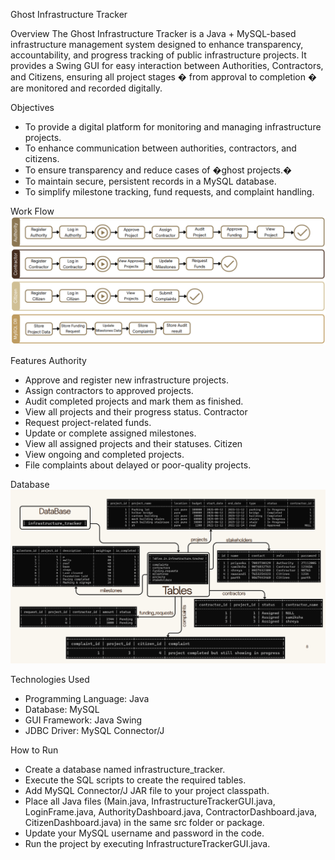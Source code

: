 Ghost Infrastructure Tracker

Overview
The Ghost Infrastructure Tracker is a Java + MySQL-based infrastructure management system designed to enhance transparency, accountability, and progress tracking of public infrastructure projects.
It provides a Swing GUI for easy interaction between Authorities, Contractors, and Citizens, ensuring all project stages � from approval to completion � are monitored and recorded digitally.

Objectives
* To provide a digital platform for monitoring and managing infrastructure projects.
* To enhance communication between authorities, contractors, and citizens.
* To ensure transparency and reduce cases of �ghost projects.�
* To maintain secure, persistent records in a MySQL database.
* To simplify milestone tracking, fund requests, and complaint handling.

Work Flow
![Work flow](WorkFlow.png)

Features
Authority
* Approve and register new infrastructure projects.
* Assign contractors to approved projects.
* Audit completed projects and mark them as finished.
* View all projects and their progress status.
Contractor
* Request project-related funds.
* Update or complete assigned milestones.
* View all assigned projects and their statuses.
Citizen
* View ongoing and completed projects.
* File complaints about delayed or poor-quality projects.

Database
![Tables struct](Database.png)


Technologies Used
* Programming Language: Java
* Database: MySQL
* GUI Framework: Java Swing
* JDBC Driver: MySQL Connector/J

How to Run
* Create a database named infrastructure_tracker.
* Execute the SQL scripts to create the required tables.
* Add MySQL Connector/J JAR file to your project classpath.
* Place all Java files (Main.java, InfrastructureTrackerGUI.java, LoginFrame.java, AuthorityDashboard.java, ContractorDashboard.java, CitizenDashboard.java) in the same src folder or package.
* Update your MySQL username and password in the code.
* Run the project by executing InfrastructureTrackerGUI.java.

